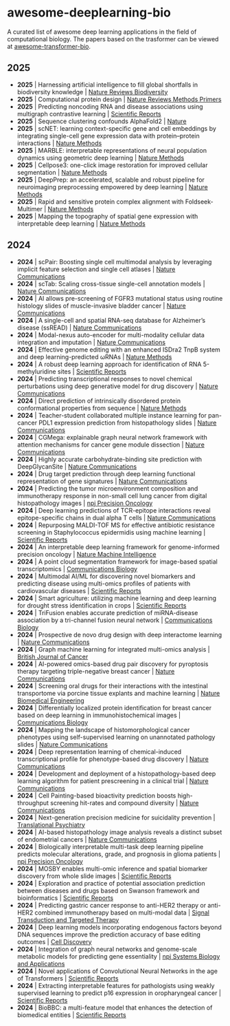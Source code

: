 # awesome-deeplearning-bio

A curated list of awesome deep learning applications in the field of computational biology. The papers based on the trasformer can be viewed at [awesome-transformer-bio](https://github.com/LFD-byte/awesome-transformer-bio).

## 2025

- **2025** | Harnessing artificial intelligence to fill global shortfalls in biodiversity knowledge | [Nature Reviews Biodiversity](https://www.nature.com/articles/s44358-025-00022-3)
- **2025** | Computational protein design | [Nature Reviews Methods Primers](https://www.nature.com/articles/s43586-025-00383-1)
- **2025** | Predicting noncoding RNA and disease associations using multigraph contrastive learning | [Scientific Reports](https://www.nature.com/articles/s41598-024-81862-5)
- **2025** | Sequence clustering confounds AlphaFold2 | [Nature]([https://www.nature.com/articles/s41586-024-08267-2](https://www.nature.com/articles/s41586-024-08267-2))
- **2025** | scNET: learning context-specific gene and cell embeddings by integrating single-cell gene expression data with protein–protein interactions | [Nature Methods]([https://www.nature.com/articles/s41592-025-02627-0](https://www.nature.com/articles/s41592-025-02627-0))
- **2025** | MARBLE: interpretable representations of neural population dynamics using geometric deep learning | [Nature Methods]([https://www.nature.com/articles/s41592-024-02582-2](https://www.nature.com/articles/s41592-024-02582-2))
- **2025** | Cellpose3: one-click image restoration for improved cellular segmentation | [Nature Methods]([https://www.nature.com/articles/s41592-025-02595-5](https://www.nature.com/articles/s41592-025-02595-5))
- **2025** | DeepPrep: an accelerated, scalable and robust pipeline for neuroimaging preprocessing empowered by deep learning | [Nature Methods]([https://www.nature.com/articles/s41592-025-02599-1](https://www.nature.com/articles/s41592-025-02599-1))
- **2025** | Rapid and sensitive protein complex alignment with Foldseek-Multimer | [Nature Methods]([https://www.nature.com/articles/s41592-025-02593-7](https://www.nature.com/articles/s41592-025-02593-7))
- **2025** | Mapping the topography of spatial gene expression with interpretable deep learning | [Nature Methods]([https://www.nature.com/articles/s41592-024-02503-3](https://www.nature.com/articles/s41592-024-02503-3))

## 2024

- **2024** | scPair: Boosting single cell multimodal analysis by leveraging implicit feature selection and single cell atlases | [Nature Communications](https://www.nature.com/articles/s41467-024-53971-2)
- **2024** | scTab: Scaling cross-tissue single-cell annotation models | [Nature Communications](https://www.nature.com/articles/s41467-024-51059-5)
- **2024** | AI allows pre-screening of FGFR3 mutational status using routine histology slides of muscle-invasive bladder cancer | [Nature Communications](https://www.nature.com/articles/s41467-024-55331-6)
- **2024** | A single-cell and spatial RNA-seq database for Alzheimer’s disease (ssREAD) | [Nature Communications](https://www.nature.com/articles/s41467-024-49133-z)
- **2024** | Modal-nexus auto-encoder for multi-modality cellular data integration and imputation | [Nature Communications](https://www.nature.com/articles/s41467-024-53355-6)
- **2024** | Effective genome editing with an enhanced ISDra2 TnpB system and deep learning-predicted ωRNAs | [Nature Methods](https://www.nature.com/articles/s41592-024-02418-z)
- **2024** | A robust deep learning approach for identification of RNA 5-methyluridine sites | [Scientific Reports](https://www.nature.com/articles/s41598-024-76148-9)
- **2024** | Predicting transcriptional responses to novel chemical perturbations using deep generative model for drug discovery | [Nature Communications](https://www.nature.com/articles/s41467-024-53457-1)
- **2024** | Direct prediction of intrinsically disordered protein conformational properties from sequence | [Nature Methods](https://www.nature.com/articles/s41592-023-02159-5)
- **2024** | Teacher-student collaborated multiple instance learning for pan-cancer PDL1 expression prediction from histopathology slides | [Nature Communications](https://www.nature.com/articles/s41467-024-46764-0)
- **2024** | CGMega: explainable graph neural network framework with attention mechanisms for cancer gene module dissection | [Nature Communications](https://www.nature.com/articles/s41467-024-50426-6)
- **2024** | Highly accurate carbohydrate-binding site prediction with DeepGlycanSite | [Nature Communications](https://www.nature.com/articles/s41467-024-49516-2)
- **2024** | Drug target prediction through deep learning functional representation of gene signatures | [Nature Communications](https://www.nature.com/articles/s41467-024-46089-y)
- **2024** | Predicting the tumor microenvironment composition and immunotherapy response in non-small cell lung cancer from digital histopathology images | [npj Precision Oncology](https://www.nature.com/articles/s41698-024-00765-w)
- **2024** | Deep learning predictions of TCR-epitope interactions reveal epitope-specific chains in dual alpha T cells | [Nature Communications](https://www.nature.com/articles/s41467-024-47461-8)
- **2024** | Repurposing MALDI-TOF MS for effective antibiotic resistance screening in Staphylococcus epidermidis using machine learning | [Scientific Reports](https://www.nature.com/articles/s41598-024-75044-6)
- **2024** | An interpretable deep learning framework for genome-informed precision oncology | [Nature Machine Intelligence](https://www.nature.com/articles/s42256-024-00866-y)
- **2024** | A point cloud segmentation framework for image-based spatial transcriptomics | [Communications Biology](https://www.nature.com/articles/s42003-024-06480-3)
- **2024** | Multimodal AI/ML for discovering novel biomarkers and predicting disease using multi-omics profiles of patients with cardiovascular diseases | [Scientific Reports](https://www.nature.com/articles/s41598-024-78553-6)
- **2024** | Smart agriculture: utilizing machine learning and deep learning for drought stress identification in crops | [Scientific Reports](https://www.nature.com/articles/s41598-024-74127-8)
- **2024** | TriFusion enables accurate prediction of miRNA-disease association by a tri-channel fusion neural network | [Communications Biology](https://www.nature.com/articles/s42003-024-06734-0)
- **2024** | Prospective de novo drug design with deep interactome learning | [Nature Communications](https://www.nature.com/articles/s41467-024-47613-w)
- **2024** | Graph machine learning for integrated multi-omics analysis | [British Journal of Cancer](https://www.nature.com/articles/s41416-024-02706-7)
- **2024** | AI-powered omics-based drug pair discovery for pyroptosis therapy targeting triple-negative breast cancer | [Nature Communications](https://www.nature.com/articles/s41467-024-51980-9)
- **2024** | Screening oral drugs for their interactions with the intestinal transportome via porcine tissue explants and machine learning | [Nature Biomedical Engineering](https://www.nature.com/articles/s41551-023-01128-9)
- **2024** | Differentially localized protein identification for breast cancer based on deep learning in immunohistochemical images | [Communications Biology](https://www.nature.com/articles/s42003-024-06548-0)
- **2024** | Mapping the landscape of histomorphological cancer phenotypes using self-supervised learning on unannotated pathology slides | [Nature Communications](https://www.nature.com/articles/s41467-024-48666-7)
- **2024** | Deep representation learning of chemical-induced transcriptional profile for phenotype-based drug discovery | [Nature Communications](https://www.nature.com/articles/s41467-024-49620-3)
- **2024** | Development and deployment of a histopathology-based deep learning algorithm for patient prescreening in a clinical trial | [Nature Communications](https://www.nature.com/articles/s41467-024-49153-9)
- **2024** | Cell Painting-based bioactivity prediction boosts high-throughput screening hit-rates and compound diversity | [Nature Communications](https://www.nature.com/articles/s41467-024-47171-1)
- **2024** | Next-generation precision medicine for suicidality prevention | [Translational Psychiatry](https://www.nature.com/articles/s41398-024-03071-y)
- **2024** | AI-based histopathology image analysis reveals a distinct subset of endometrial cancers | [Nature Communications](https://www.nature.com/articles/s41467-024-49017-2)
- **2024** | Biologically interpretable multi-task deep learning pipeline predicts molecular alterations, grade, and prognosis in glioma patients | [npj Precision Oncology](https://www.nature.com/articles/s41698-024-00670-2)
- **2024** | MOSBY enables multi-omic inference and spatial biomarker discovery from whole slide images | [Scientific Reports](https://www.nature.com/articles/s41598-024-69198-6)
- **2024** | Exploration and practice of potential association prediction between diseases and drugs based on Swanson framework and bioinformatics | [Scientific Reports](https://www.nature.com/articles/s41598-024-79587-6)
- **2024** | Predicting gastric cancer response to anti-HER2 therapy or anti-HER2 combined immunotherapy based on multi-modal data | [Signal Transduction and Targeted Therapy](https://www.nature.com/articles/s41392-024-01932-y)
- **2024** | Deep learning models incorporating endogenous factors beyond DNA sequences improve the prediction accuracy of base editing outcomes | [Cell Discovery](https://www.nature.com/articles/s41421-023-00624-1)
- **2024** | Integration of graph neural networks and genome-scale metabolic models for predicting gene essentiality | [npj Systems Biology and Applications](https://www.nature.com/articles/s41540-024-00348-2)
- **2024** | Novel applications of Convolutional Neural Networks in the age of Transformers | [Scientific Reports](https://www.nature.com/articles/s41598-024-60709-z)
- **2024** | Extracting interpretable features for pathologists using weakly supervised learning to predict p16 expression in oropharyngeal cancer | [Scientific Reports](https://www.nature.com/articles/s41598-024-55288-y)
- **2024** | BioBBC: a multi-feature model that enhances the detection of biomedical entities | [Scientific Reports](https://www.nature.com/articles/s41598-024-58334-x)
